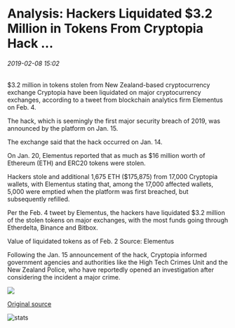 # Analysis: Hackers Liquidated $3.2 Million in Tokens From Cryptopia Hack ...

###### 2019-02-08 15:02

$3.2 million in tokens stolen from New Zealand-based cryptocurrency exchange Cryptopia have been liquidated on major cryptocurrency exchanges, according to a tweet from blockchain analytics firm Elementus on Feb. 4.

The hack, which is seemingly the first major security breach of 2019, was announced by the platform on Jan. 15.

The exchange said that the hack occurred on Jan. 14.

On Jan. 20, Elementus reported that as much as $16 million worth of Ethereum (ETH) and ERC20 tokens were stolen.

Hackers stole and additional 1,675 ETH ($175,875) from 17,000 Cryptopia wallets, with Elementus stating that, among the 17,000 affected wallets, 5,000 were emptied when the platform was first breached, but subsequently refilled.

Per the Feb. 4 tweet by Elementus, the hackers have liquidated $3.2 million of the stolen tokens on major exchanges, with the most funds going through Etherdelta, Binance and Bitbox.

Value of liquidated tokens as of Feb. 2 Source: Elementus

Following the Jan. 15 announcement of the hack, Cryptopia informed government agencies and authorities like the High Tech Crimes Unit and the New Zealand Police, who have reportedly opened an investigation after considering the incident a major crime.

![](https://s3.cointelegraph.com/storage/uploads/view/e27d51261bcd964e9c154e3bec5f60d3.jpg)

[Original source](https://cointelegraph.com/news/analysis-hackers-liquidated-32-million-in-tokens-from-cryptopia-hack)

![stats](https://c.statcounter.com/11760860/0/a89fa40b/1/ "stats")